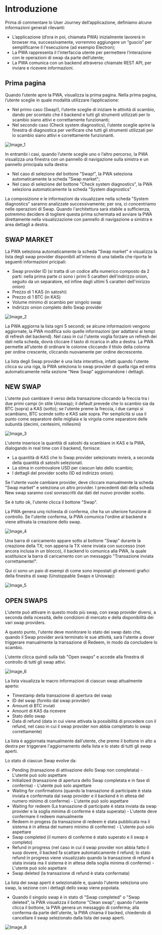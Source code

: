 # Introduzione

Prima di commentare lo User Journey dell’applicazione, definiamo alcune informazioni generali rilevanti:

- L’applicazione (d’ora in poi, chiamata PWA) inizialmente lavorerà in browser ma, successivamente, vorremmo aggiungere un “guscio” per semplificarne il l'esecuzione (ad esempio Electron);
- La PWA rappresenta il l'interfaccia utente per permettere l’interazione con le operazioni di swap da parte dell’utente;
- La PWA comunica con un backend attraverso chiamate REST API, per inviare e ricevere informazioni.
 
## Prima pagina 
Quando l’utente apre la PWA, visualizza la prima pagina.
Nella prima pagina, l’utente sceglie in quale modalità utilizzare l’applicazione:
- Nel primo caso (Swap!), l’utente sceglie di iniziare le attività di scambio, dando per scontato che il backend e tutti gli strumenti utilizzati per lo scambio siano attivi e correttamente funzionanti;
- Nel secondo caso (Check system diagnostics), l’utente sceglie aprire la finestra di diagnostica per verificare che tutti gli strumenti utilizzati per lo scambio siano attivi e correttamente funzionanti.
 
![Image_1](https://github.com/TropicalRuspa/KaspaSwapperFE/blob/master/KaspaSwapper/tech_specs/images/01.png)

In entrambi i casi, quando l’utente sceglie uno o l’altro percorso, la PWA visualizza una finestra con un pannello di navigazione sulla sinistra e un pannello principala sulla destra:
- Nel caso di selezione del bottone "Swap!", la PWA seleziona automaticamente la scheda "Swap market";
- Nel caso di selezione del bottone "Check system diagnostics", la PWA seleziona automaticamente la scheda "System diagnostics"

La composizione e le informazioni da visualizzare nella scheda "System diagnostics" saranno analizzate successivamente; per ora, ci concentriamo nelle operazioni di Swap.
Quando l'architettura sarà stabile a sufficienza, potremmo decidere di togliere questa prima schermata ed avviare la PWA direttamente nella visualizzazione con pannello di navigazione a sinistra e area dettagli a destra.

## SWAP MARKET
La PWA seleziona automaticamente la scheda "Swap market" e visualizza la lista degli swap provider disponibili all'interno di una tabella che riporta le seguenti informazioni pricipali:
- Swap provider ID (si tratta di un codice alfa numerico composto da 2 parti: nella prima parte ci sono i primi 5 caratteri dell'indirizzo onion, seguito da un separatore, ed infine dagli ultimi 5 caratteri dell'inirizzo onion)
- Prezzo di 1 KAS (in satoshi)
- Prezzo di 1 BTC (in KAS)
- Volume minimo di scambio per singolo swap
- Indirizzo onion completo dello Swap provider

![Image_2](https://github.com/TropicalRuspa/KaspaSwapperFE/blob/master/KaspaSwapper/tech_specs/images/02.png)

La PWA aggiorna la lista ogni 5 secondi; se alcune informazioni vengono aggiornate, la PWA modifica solo quelle informazioni (per adattarsi ai tempi di refresh del backend).
Nel caso in cui l'utente voglia forzare un refresh dei dati nella scheda, dovrà cliccare il tasto di ricarica in alto a destra.
La PWA permette all'utente di ordinare le colonne cliccando il titolo della colonna per ordine crescente, cliccando nuovamente per ordine decrescente.

La lista degli Swap provider è una lista interattiva, infatti quando l'utente clicca su una riga, la PWA seleziona lo swap provider di quella riga ed entra automaticamente nella sezione "New Swap" aggiornandone i dettagli.

## NEW SWAP

L'utente può cambiare il verso della transazione cliccando la freccia tra i due primi campi (in stile Uniswap); il default prevede che lo scambio sia da BTC (sopra) a KAS (sotto); se l'utente preme la freccia, i due campi si scambiano, BTC scende sotto e KAS sale sopra.
Per semplicità si usa il punto come separatore delle migliaia e la virgola come separatore delle subunità (decimi, centesimi, millesimi)

![Image_3](https://github.com/TropicalRuspa/KaspaSwapperFE/blob/master/KaspaSwapper/tech_specs/images/03.png)

L'utente inserisce la quantità di satoshi da scambiare in KAS e la PWA, dialogando in real time con il backend, fornisce:
- La quantità di KAS che lo Swap provider selezionato invierà, a seconda della quantità di satoshi selezionati.
- La stima in controvalore USD per ciascun lato dello scambio;
- I dettagli del provider scelto (ID ed indirizzo onion).

Se l'utente vuole cambiare provider, deve cliccare manualmente la scheda "Swap market" e seleziona un altro provider. I precedenti dati della scheda New swap saranno così sovrascritti dai dati del nuovo provider scelto.

Se è tutto ok, l'utente clicca il bottone "Swap".

La PWA genera unq richiesta di conferma, che ha un ulteriore funzione di controllo. Se l'utente conferma, la PWA comunica l'ordine al backend e viene attivata la creazione dello swap.

![Image_4](https://github.com/TropicalRuspa/KaspaSwapperFE/blob/master/KaspaSwapper/tech_specs/images/04.png)

Una barra di caricamento appare sotto al bottone "Swap" durante la creazione della TX; non appena la TX viene inviata con successo (non ancora inclusa in un blocco), il backend lo comunica alla PWA, la quale sostituisce la barra di caricamento con un messaggio "Transazione inviata correttamente!".

Qui ci sono un paio di esempi di come sono impostati gli elementi grafici della finestra di swap (Unstoppable Swaps e Uniswap):

![Image_5](https://github.com/TropicalRuspa/KaspaSwapperFE/blob/master/KaspaSwapper/tech_specs/images/05.png)

## OPEN SWAPS
L'utente può attivare in questo modo più swap, con swap provider diversi, a seconda della ncessità, delle condizioni di mercato e della disponibilità dei vari swap providers.

A questo punto, l'utente deve monitorare lo stato dei swap dato che, quando il Swap provider avrà terminato le sue attività, sarà l'utente a dover triggerare manualmente la transazione di Redeem, in modo da concludere lo scambio.

L'utente clicca quindi sulla tab "Open swaps" e accede alla finestra di controllo di tutti gli swap attivi.

![Image_6](https://github.com/TropicalRuspa/KaspaSwapperFE/blob/master/KaspaSwapper/tech_specs/images/06.png)

La lista visualizza le macro informazioni di ciascun swap attualmente aperto:
- Timestamp della transazione di apertura del swap
- ID del swap (fornito dal swap provider)
- Amount di BTC inviati
- Amount di KAS da ricevere
- Stato dello swap 
- Data di refund (data in cui viene attivata la possibilità di procedere con il refund, nel caso in cui il swap provider non abbia completato lo swap correttamente)

La lista è aggiornata manualmente dall'utente, che preme il bottone in alto a destra per triggerare l'aggiornamento della lista e lo stato di tutti gli swap aperti.

Lo stato di ciascun Swap evolve da:
- Pending (transazione di attivazione dello Swap non completata) - L'utente può solo aspettare
- Initialized (transazione di apertura dello Swap completata e in fase di conferma) - L'utente può solo aspettare
- Waiting for confirmations (quando la transazione di participate è stata inviata e confermata dal swap provider e il backend è in attesa del numero minimo di conferme) - L'utente può solo aspettare
- Waiting for redeem (La transazione di participate è stata inviata da swap provider e la soglia minima di conferme è stata superata) - L'utente deve confermare il redeem manualmente
- Redeem in progess (la transazione di redeem è stata pubblicata ma il sistema è in attesa del numero minimo di conferme) - L'utente può solo aspettare
- Swap completed (il numero di conferme è stato superato e il swap è completo)
- Refund in progress (nel caso in cui il swap provider non abbia fatto il suop dovere, il backed fa scattare automaticamente il refund; lo stato refund in progress viene visualizzato quando la transazione di refund è stata inviata ma il sistema è in attesa della soglia minima di conferme) - L'utente può solo aspettare
- Swap deleted (la transazione di refund è stata confermata)

La lista dei swap aperti è selezionabile e, quando l'utente seleziona uno swap, la sezione con i dettagli dello swap viene popolata.

- Quando il singolo swap è in stato di "Swap completed" o "Swap deleted", la PWA visualizza il bottone "Clean swap"; quando l'utente clicca il bottone, la PWA genera un messaggio di conferma; alla conferma da parte dell'utente, la PWA chiama il backed, chiedendo di cancellare il swap selezionato dalla lista dei swap aperti.

![Image_8](https://github.com/TropicalRuspa/KaspaSwapperFE/blob/master/KaspaSwapper/tech_specs/images/08.png)












